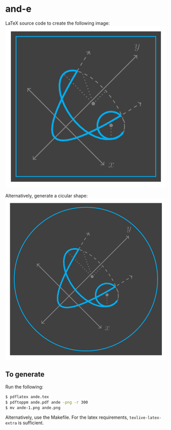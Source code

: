 # and-e
LaTeX source code to create the following image:
![and-e](ande.png)

Alternatively, generate a cicular shape:
![and-e-alt](ande_circle.png)

## To generate
Run the following:
```bash
$ pdflatex ande.tex
$ pdftoppm ande.pdf ande -png -r 300
$ mv ande-1.png ande.png
```
Alternatively, use the Makefile. For the latex requirements,
`texlive-latex-extra` is sufficient.
